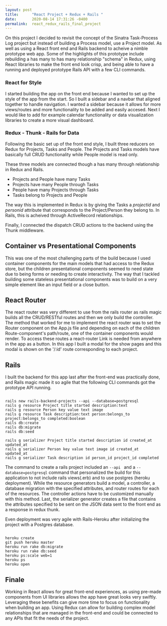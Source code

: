 ```yaml
---
layout: post
title:      "React Project + Redux + Rails "
date:       2020-08-14 17:31:26 -0400
permalink:  react_redux_rails_final_project
---
```



On this project I decided to revisit the concept of the Sinatra Task-Process Log project but instead of building a Process model, use a Project model. As well as using a React front end and Rails backend to acheive a nimble prototype web app. Some of the highlights of this prototype include rebuilding a has many to has many relationship "schema" in Redux, using React libraries to make the front end look crisp, and being able to have a running and deployed prototype Rails API with a few CLI commands.

### React for Style


I started building the app on the front end because I wanted to set up the style of the app from the start. So I built a sidebar and a navbar that aligned together to handle navigation. I wanted a sidebar because it allows for more views/routes and more functionality to be added and easily accesed. Next I would like to add for example calendar functionality or data visualization libraries to create a more visual dashboard. 

### Redux - Thunk - Rails for Data

Following the basic set up of the front end style, I built three reducers on Redux for Projects, Tasks and People. The Projects and Tasks models have basically full CRUD functionality while People model is read only. 

These three models are connected though a has many through relationship in Redux and Rails. 

* Projects and People have many Tasks
* Projects have many People through Tasks
* People have many Projects through Tasks
* Tasks belong to Projects and People

The way this is implemented in Redux is by giving the Tasks a *projectid* and *personid* attribute that corresponds to the Project/Person they belong to. In Rails, this is acheived through ActiveRecord relationships.

Finally, I connected the dispatch CRUD actions to the backend using the Thunk middleware.

## Container vs Presentational Components

This was one of the most challenging parts of the build because I used container components for the main models that had access to the Redux store, but the children presentational components seemed to need state due to being forms or needing to create interactivity. The way that I tackled building some stateless presentational components was to build on a very simple element like an input field or a close button.

## React Router

The react router was very different to use from the rails router as rails magic builds all the CRUD/RESTful routes and then we only build the controller. The method that worked for me to implement the react router was to set the Router component on the App.js file and depending on each of the children Route-component's path/route, one of the container components would render. To access these routes a react-router Link is needed from anywhere in the app as a button. In this app I built a modal for the show pages and this modal is shown on the '/:id' route corresponding to each project. 

## Rails

I built the backend for this app last after the front-end was practically done, and Rails magic made it so agile that the following CLI commands got the prototype API running.

```

rails new rails-backend-projects --api --database=postgresql
rails g resource Project title started description:text
rails g resource Person key value text image
rails g resource Task description:text person:belongs_to project:belongs_to completed:boolean
rails db:create 
rails db:migrate 
rails db:seed

rails g serializer Project title started description id created_at updated_at
rails g serializer Person key value text image id created_at updated_at
rails g serializer Task description id person_id project_id completed

```

The command to create a rails project included an ```--api ``` and a ```--database=postgresql``` command that personalized the build for this application to not include rails views(.erb) and to use postgres (heroku deployment). While the resource generators build a model, a controller, a database migration with the specified attributes, and router routes for each of the resources. The controller actions have to be customized manually with this method. Last, the serializer generator creates a file that contains the attributes specified to be sent on the JSON data sent to the front end as a response in redux thunk.

Even deployment was very agile with Rails-Heroku after initializing the project with a Postgres database.

```

heroku create
git push heroku master
heroku run rake db:migrate
heroku run rake db:seed
heroku ps:scale web=1
heroku ps
heroku open

```

## Finale

Working in React allows for great front-end experiences, as using pre-made components from UI libraries allows the app have great looks very swiftly. Leveraging these benefits can give more time to focus on functionality when building an app. Using Redux can allow for building complex model relationships that are managed in the front-end and could be connected to any APIs that fit the needs of the project. 
